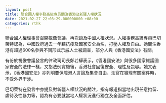 ```yaml
---
layout: post
title: 聯合國人權事務高級專員關注香港及新疆人權狀況
date: 2021-02-27 22:03:29.000000000 +08:00
categories: rthk
---
```


聯合國人權理事會召開視像會議，再次談及中國人權狀況。人權事務高級專員巴切萊特認為，中國政府過去一年藉抗疫及國家安全為名，打壓人權及自由。她關注香港有超過600名參與不同形式示威人士被調查，部分人與《香港國安法》有關。

有份於視像會議發言的律政司司長鄭若驊表示，《香港國安法》與很多國家維護國家安全的法律一樣，又指法例實施後，香港社會回復安全、理性及包容。她又表示，《香港國安法》亦列明要保障港人言論及集會自由，法官在審理有關案件時，不受外界干涉。

巴切萊特在發言中亦提及對新疆人權狀況的關注，指有報道指當地出現任意拘留、虐待及性暴力等，認為有必要就當地人權狀況進行獨立及全面評估。
